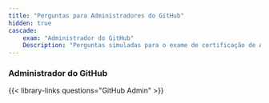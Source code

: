 ```yaml
---
title: "Perguntas para Administradores do GitHub"
hidden: true
cascade:
    exam: "Administrador do GitHub"
    Description: "Perguntas simuladas para o exame de certificação de Administrador do GitHub."
---
```


### Administrador do GitHub

{{< library-links questions="GitHub Admin" >}}
